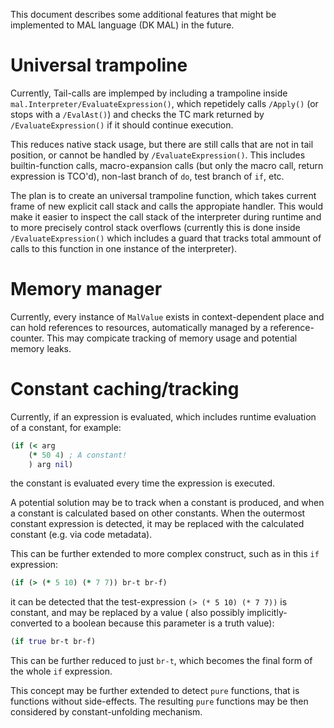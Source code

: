 This document describes some additional features that might be implemented to MAL language (DK MAL) in the future.

# Universal trampoline
Currently, Tail-calls are implemped by including a trampoline inside
`mal.Interpreter/EvaluateExpression()`, which repetidely calls `/Apply()` (or stops with a `/EvalAst()`)
and checks the TC mark returned by `/EvaluateExpression()` if it should continue execution.

This reduces native stack usage, but there are still calls that are not in tail position, or cannot be
handled by `/EvaluateExpression()`. This includes builtin-function calls, macro-expansion calls (but
only the macro call, return expression is TCO'd), non-last branch of `do`, test branch of `if`, etc.

The plan is to create an universal trampoline function, which takes current frame of new explicit
call stack and calls the appropiate handler. This would make it easier to inspect the call stack of
the interpreter during runtime and to more precisely control stack overflows (currently this is done
inside `/EvaluateExpression()` which includes a guard that tracks total ammount of calls to this function
in one instance of the interpreter).

# Memory manager
Currently, every instance of `MalValue` exists in context-dependent place and can hold references to resources,
automatically managed by a reference-counter. This may compicate tracking of memory usage and potential memory leaks.

# Constant caching/tracking
Currently, if an expression is evaluated, which includes runtime evaluation of a constant, for example:
```clojure
(if (< arg
    (* 50 4) ; A constant!
    ) arg nil)
```
the constant is evaluated every time the expression is executed.

A potential solution may be to track when a constant is produced, and when a constant is calculated based on
other constants. When the outermost constant expression is detected, it may be replaced with the calculated constant
(e.g. via code metadata).

This can be further extended to more complex construct, such as in this `if` expression:
```clojure
(if (> (* 5 10) (* 7 7)) br-t br-f)
```
it can be detected that the test-expression `(> (* 5 10) (* 7 7))` is constant, and may be replaced by a value (
also possibly implicitly-converted to a boolean because this parameter is a truth value):
```clojure
(if true br-t br-f)
```
This can be further reduced to just `br-t`, which becomes the final form of the whole `if` expression.

This concept may be further extended to detect `pure` functions, that is functions without side-effects.
The resulting `pure` functions may be then considered by constant-unfolding mechanism.